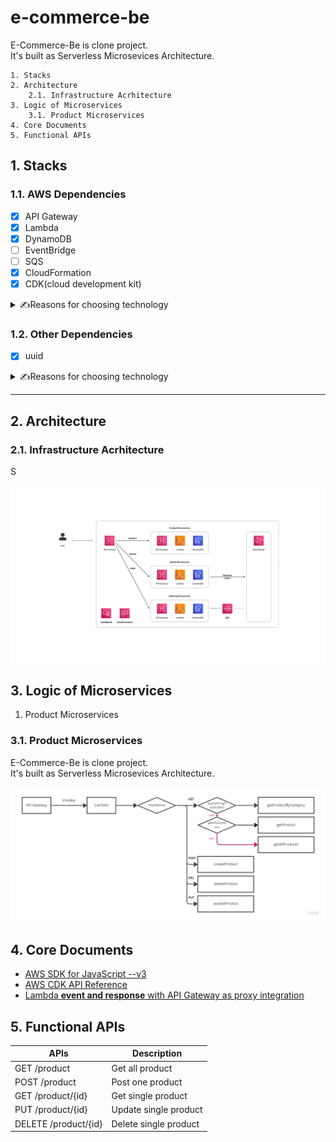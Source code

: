 # e-commerce-be

E-Commerce-Be is clone project.<br>
It's built as Serverless Microsevices Architecture.<br>

```
1. Stacks
2. Architecture
    2.1. Infrastructure Acrhitecture
3. Logic of Microservices
    3.1. Product Microservices
4. Core Documents
5. Functional APIs
```

## 1. Stacks

### 1.1. AWS Dependencies

- [x] API Gateway
- [x] Lambda
- [x] DynamoDB
- [ ] EventBridge
- [ ] SQS
- [x] CloudFormation
- [x] CDK(cloud development kit)

<details>
    <summary>✍️Reasons for choosing technology</summary>

now, preparing...

</details>

### 1.2. Other Dependencies

- [x] uuid

<details>
    <summary>✍️Reasons for choosing technology</summary>

now, preparing...

</details>

---

## 2. Architecture

### 2.1. Infrastructure Acrhitecture

S

![](./images/infastructure-architecture.png)

## 3. Logic of Microservices

1. Product Microservices

### 3.1. Product Microservices

>
E-Commerce-Be is clone project.<br>
It's built as Serverless Microsevices Architecture.<br>

![](./images/logic-product-microservices.jpg)

## 4. Core Documents

- [AWS SDK for JavaScript --v3](https://docs.aws.amazon.com/AWSJavaScriptSDK/v3/latest/index.html)
- [AWS CDK API Reference](https://docs.aws.amazon.com/cdk/api/v2/docs/aws-construct-library.html)
- [Lambda **event and response** with API Gateway as proxy integration](https://docs.aws.amazon.com/ko_kr/lambda/latest/dg/services-apigateway.html)

## 5. Functional APIs
    
| APIs | Description |
| ----- | ---------- |
| GET /product | Get all product |
| POST /product | Post one product |
| GET /product/{id} | Get single product |
| PUT /product/{id} | Update single product |
| DELETE /product/{id} | Delete single product |
